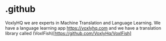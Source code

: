 # .github

VoxlyHQ we are experts in Machine Translation and Language Learning. We have a language learning app https://voxlyhq.com and we have a translation library called (VoxlFish)[https://github.com/VoxlyHq/VoxlFish]